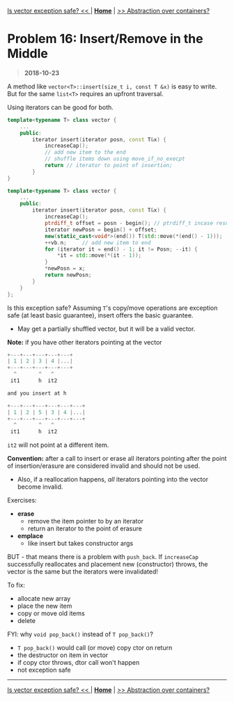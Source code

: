 [Is vector exception safe? << ](./problem_15.md) | [**Home**](../README.md) | [>> Abstraction over containers?](./problem_17.md)

# Problem 16: Insert/Remove in the Middle

> **2018-10-23**

A method like `vector<T>::insert(size_t i, const T &x)` is easy to write.  
But for the same `list<T>` requires an upfront traversal.

Using iterators can be good for both.

```C++
template<typename T> class vector {
    ...
    public:
        iterator insert(iterator posn, const T&x) {
            increaseCap();
            // add new item to the end
            // shuffle items down using move_if_no_execpt
            return // iterator to point of insertion;
        }
}

template<typename T> class vector {
    ...
    public:
        iterator insert(iterator posn, const T&x) {
            increaseCap();
            ptrdiff_t offset = posn - begin(); // ptrdiff_t incase result is negative (in general)
            iterator newPosn = begin() + offset;
            new(static_cast<void*>(end()) T(std::move(*(end() - 1)));
            ++vb.n;     // add new item to end
            for (iterator it = end() - 1; it != Posn; --it) {
                *it = std::move(*(it - 1));
            }
            *newPosn = x;
            return newPosn;
        }
    }
};
```

Is this exception safe? Assuming `T`'s copy/move operations are exception safe (at least basic guarantee), insert offers the basic guarantee.

- May get a partially shuffled vector, but it will be a valid vector.

**Note:** if you have other iterators pointing at the vector

```C
+---+---+---+---+---+
| 1 | 2 | 3 | 4 |...|
+---+---+---+---+---+
  ^       ^   ^
 it1      h  it2

and you insert at h

+---+---+---+---+---+---+
| 1 | 2 | 5 | 3 | 4 |...|
+---+---+---+---+---+---+
  ^       ^   ^
 it1      h  it2
```

`it2` will not point at a different item.

**Convention:** after a call to insert or erase all iterators pointing after the point of insertion/erasure are considered invalid and should not be used.

- Also, if a reallocation happens, _all_ iterators pointing into the vector become invalid.

Exercises:

- **erase**
  - remove the item pointer to by an iterator
  - return an iterator to the point of erasure
- **emplace**
  - like insert but takes constructor args

BUT - that means there is a problem with `push_back`. If `increaseCap` successfully reallocates and placement new (constructor) throws, the vector is the same but the iterators were invalidated!

To fix:

- allocate new array
- place the new item
- copy or move old items
- delete

FYI: why `void pop_back()` instead of `T pop_back()`?

- `T pop_back()` would call (or move) copy ctor on return
- the destructor on item in vector
- if copy ctor throws, dtor call won't happen
- not exception safe

---

[Is vector exception safe? << ](./problem_13.md) | [**Home**](../README.md) | [>> Abstraction over containers?](./problem_17.md)
